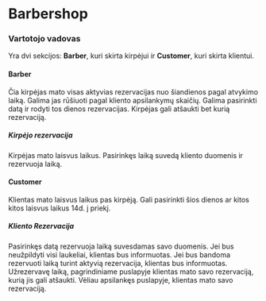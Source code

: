 # Barbershop

### Vartotojo vadovas

Yra dvi sekcijos: **Barber**, kuri skirta kirpėjui ir **Customer**, kuri skirta klientui.

#### Barber

Čia kirpėjas mato visas aktyvias rezervacijas nuo šiandienos pagal atvykimo laiką.
Galima jas rūšiuoti pagal kliento apsilankymų skaičių.
Galima pasirinkti datą ir rodyti tos dienos rezervacijas.
Kirpėjas gali atšaukti bet kurią rezervaciją.

##### Kirpėjo rezervacija

Kirpėjas mato laisvus laikus.
Pasirinkęs laiką suvedą kliento duomenis ir rezervuoja laiką.

#### Customer

Klientas mato laisvus laikus pas kirpėją.
Gali pasirinkti šios dienos ar kitos kitos laisvus laikus 14d. į priekį.

##### Kliento Rezervacija

Pasirinkęs datą rezervuoja laiką suvesdamas savo duomenis.
Jei bus neužpildyti visi laukeliai, klientas bus informuotas.
Jei bus bandoma rezervuoti laiką turint aktyvią rezervacija, klientas bus informuotas.
Užrezervavę laiką, pagrindiniame puslapyje klientas mato savo rezervaciją, kurią jis gali atšaukti.
Vėliau apsilankęs puslapyje, klientas mato savo rezervaciją.



